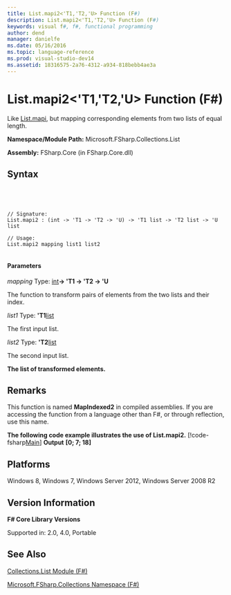 ```yaml
---
title: List.mapi2<'T1,'T2,'U> Function (F#)
description: List.mapi2<'T1,'T2,'U> Function (F#)
keywords: visual f#, f#, functional programming
author: dend
manager: danielfe
ms.date: 05/16/2016
ms.topic: language-reference
ms.prod: visual-studio-dev14
ms.assetid: 18316575-2a76-4312-a934-818bebb4ae3a 
---
```


# List.mapi2<'T1,'T2,'U> Function (F#)

Like [List.mapi](http://msdn.microsoft.com/en-us/library/284b9234-3d26-409b-b328-ac79638d9e14), but mapping corresponding elements from two lists of equal length.

**Namespace/Module Path:** Microsoft.FSharp.Collections.List

**Assembly:** FSharp.Core (in FSharp.Core.dll)


## Syntax



```




// Signature:
List.mapi2 : (int -> 'T1 -> 'T2 -> 'U) -> 'T1 list -> 'T2 list -> 'U list

// Usage:
List.mapi2 mapping list1 list2


```





#### Parameters
*mapping*
Type: [int](http://msdn.microsoft.com/en-us/library/025d5455-3622-4ea5-9573-3ecbd4ee1375)**-&gt; 'T1 -&gt; 'T2 -&gt; 'U**


The function to transform pairs of elements from the two lists and their index.


*list1*
Type: **'T1**[list](http://msdn.microsoft.com/en-us/library/c627b668-477b-4409-91ed-06d7f1b3e4a7)


The first input list.


*list2*
Type: **'T2**[list](http://msdn.microsoft.com/en-us/library/c627b668-477b-4409-91ed-06d7f1b3e4a7)


The second input list.



**The list of transformed elements.**
## Remarks
This function is named **MapIndexed2** in compiled assemblies. If you are accessing the function from a language other than F#, or through reflection, use this name.

**The following code example illustrates the use of List.mapi2.**
[!code-fsharp[Main](snippets/fslists/snippet37.fs)]
**Output**
**[0; 7; 18]**
## Platforms
Windows 8, Windows 7, Windows Server 2012, Windows Server 2008 R2


## Version Information
**F# Core Library Versions**

Supported in: 2.0, 4.0, Portable




## See Also
[Collections.List Module &#40;F&#35;&#41;](Collections.List-Module-%5BFSharp%5D.md)

[Microsoft.FSharp.Collections Namespace &#40;F&#35;&#41;](Microsoft.FSharp.Collections-Namespace-%5BFSharp%5D.md)

